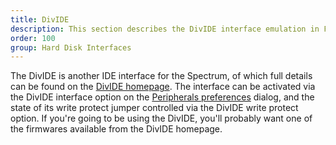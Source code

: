```yaml
---
title: DivIDE
description: This section describes the DivIDE interface emulation in Fuse.
order: 100
group: Hard Disk Interfaces
---
```


The DivIDE is another IDE interface for the Spectrum, of which full details can
be found on the
[DivIDE homepage](http://web.archive.org/web/20150302052256/http://baze.au.com/divide/).
The interface can be activated via the DivIDE interface option on the
[Peripherals preferences](peripherals.html) dialog, and the state of its write
protect jumper controlled via the DivIDE write protect option. If you're going
to be using the DivIDE, you'll probably want one of the firmwares available from
the DivIDE homepage.
